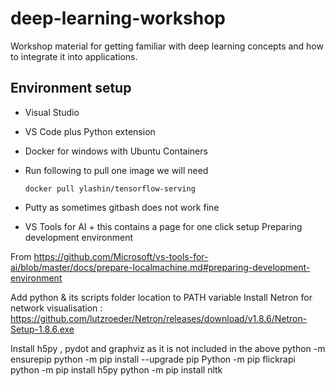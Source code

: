 # deep-learning-workshop
Workshop material for getting familiar with deep learning concepts and how to integrate it into applications.


## Environment setup

* Visual Studio 
* VS Code plus Python extension
* Docker for windows with Ubuntu Containers
* Run following to pull one image we will need
    
    `docker pull ylashin/tensorflow-serving`
* Putty as sometimes gitbash does not work fine
- VS Tools for AI + this contains a page for one click setup
Preparing development environment

From <https://github.com/Microsoft/vs-tools-for-ai/blob/master/docs/prepare-localmachine.md#preparing-development-environment> 

Add python & its scripts folder location to PATH variable
Install Netron for network visualisation : https://github.com/lutzroeder/Netron/releases/download/v1.8.6/Netron-Setup-1.8.6.exe


Install h5py , pydot and graphviz as it is not included in the above
            python -m ensurepip
            python -m pip install --upgrade pip
    Python -m pip flickrapi
    python -m pip install h5py
    python -m pip install nltk
